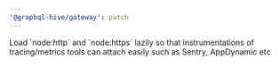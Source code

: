```yaml
---
'@graphql-hive/gateway': patch
---
```


Load \`node:http\` and \`node:https\` lazily so that instrumentations of tracing/metrics tools can attach easily such as Sentry, AppDynamic etc
